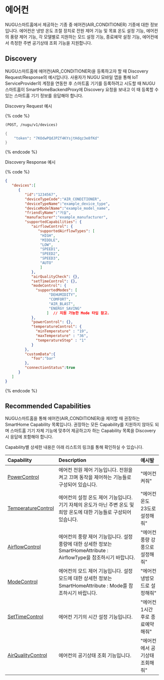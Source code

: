 # 에어컨

NUGU스마트홈에서 제공하는 기종 중 에어컨\(AIR\_CONDITIONER\) 기종에 대한 정보입니다. 에어컨은 냉방 온도 조절 장치로 전원 제어 기능 및 목표 온도 설정 기능, 에어컨의 풍량 제어 기능, 각 모델별로 지원하는 모드 설정 기능, 종료예약 설정 기능, 에어컨에서 측정한 주변 공기상태 조회 기능을 지원합니다.

## Discovery

NUGU스마트홈에 에어컨\(AIR\_CONDITIONER\)을 등록하고자 할 때 Discovery Request/Response의 예시입니다. 사용자가 NUGU 모바일 앱을 통해 IoT ServiceProvider의 계정을 연동한 후 스마트홈 기기를 등록하려고 시도할 때 NUGU스마트홈이 SmartHomeBackendProxy에 Discovery 요청을 보내고 이 때 등록할 수 있는 스마트홈 기기 정보를 응답해야 합니다.

Discovery Request 예시

{% code %}
```scheme
(POST, /nugu/v1/devices)

{
    "token": "7KOdwPQdJPZf4KYsjtHdqz3e8fKd"
}
```
{% endcode %}

Discovery Response 예시

{% code %}
```json
{
   "devices":[
      {
         "id":"1234567",
         "deviceTypeCode":"AIR_CONDITIONER",
         "deviceTypeName":"example_device_type",
         "deviceModelName":"example_model_name",
         "friendlyName":"거실",
         "manufacturer":"example_manufacturer",
         "supportedCapabilities": {
            "airflowControl": {
               "supportedAirflowTypes": [
                "HIGH",
                "MIDDLE",
                "LOW",
                "SPEED1",
                "SPEED2",
                "SPEED3",
                "AUTO"
                ]
            },
            "airQualityCheck": {},
            "setTimeControl": {},
            "modeControl": {
              "supportedModes": [
                    "DEHUMIDITY",
                    "COMFORT",
                    "AIR_BLAST",
                    "ENERGY_SAVING"
                   ]  // 지원 가능한 Mode 타입 참고.
            },
            "powerControl": {},
            "temperatureControl": {
              "minTemperature" : "19",
              "maxTemperature" : "36",
              "temperatureStep" : "1"
            }
         },
         "customData":{
            "foo":"bar"
         },
         "connectionStatus":true
      }
   ]
}
```
{% endcode %}

## Recommended Capabilities

NUGU스마트홈을 통해 에어컨\(AIR\_CONDITIONER\)을 제어할 때 권장하는 SmartHome Capability 목록입니다. 권장하는 모든 Capability를 지원하지 않아도 되며 스마트홈 기기 자체 기능에 맞추어 제공하고자 하는 Capability 목록을 Discovery 시 응답에 포함해야 합니다.

Capability별 상세한 내용은 아래 리스트의 링크를 통해 확인하실 수 있습니다.

| Capability | Description | 예시발 |
| :--- | :--- | :--- |
| [PowerControl](../smarthomecapability/powercontrol-interface.md) | 에어컨 전원 제어 기능입니다. 전원을 켜고 끄며 동작을 제어하는 기능들로 구성되어 있습니다. | "에어컨 켜줘" |
| [TemperatureControl](../smarthomecapability/temperaturecontrol-interface.md) | 에어컨의 설정 온도 제어 기능입니다. 기기 자체의 온도가 아닌 주변 온도 및 희망 온도에 대한 기능들로 구성되어 있습니다. | "에어컨 온도 23도로 설정해줘" |
| [AirflowControl](../smarthomecapability/airflowcontrol-interface.md) | 에어컨의 풍량 제어 기능입니다. 설정 풍량에 대한 상세한 정보는 SmartHomeAttribute : AirflowType을 참조하시기 바랍니다. | "에어컨 풍량 강풍으로 설정해줘" |
| [ModeControl](../smarthomecapability/modecontrol-interface.md) | 에어컨의 모드 제어 기능입니다. 설정 모드에 대한 상세헌 정보는 SmartHomeAttribute : Mode를 참조하시기 바랍니다. | "에어컨 냉방모드로 설정해줘" |
| [SetTimeControl](../smarthomecapability/settimecontrol-interface.md) | 에어컨 기기의 시간 설정 기능입니다. | "에어컨 1시간 후로 종료예약해줘" |
| [AirQualityControl](../smarthomecapability/airqualitycheck-interface.md) | 에어컨의 공기상태 조회 기능입니다. | "에어컨에서 공기상태 조회해줘" |

